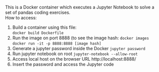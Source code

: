 This is a Docker container which executes a Jupyter Notebook to solve a set of pandas coding exercises.  
How to access:
1. Build a container using this file:  
`docker build Dockerfile`
2. Run the image on port 8888 (to see the image hash: `docker images`  
`docker run -it -p 8888:8888 [image hash]`  
3. Generate a jupyter password inside the Docker
`jupyter password`
4. Run jupyter notebook on root
`jupyter-notebook --allow-root`
5. Access local host on the browser URL http://localhost:8888/
6. Insert the password and access the Jupyter code

